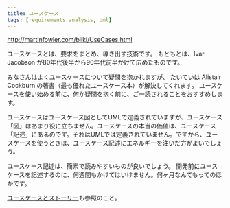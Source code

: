 ```yaml
---
title: ユースケース
tags: [requirements analysis, uml]
---
```


http://martinfowler.com/bliki/UseCases.html

ユースケースとは、要求をまとめ、導き出す技術です。
もともとは、Ivar Jacobson が80年代後半から90年代前半かけて広めたものです。

みなさんはよくユースケースについて疑問を抱かれますが、
たいていは Alistair Cockburn の著書（最も優れたユースケース本）が解決してくれます。
ユースケースを使い始める前に、何か疑問を抱く前に、ご一読されることをおすすめします。

ユースケースはユースケース図としてUMLで定義されていますが、ユースケース「図」はあまり役に立ちません。ユースケースの本当の価値は、ユースケース「記述」にあるのです。それはUMLでは定義されていません。ですから、ユースケースを使うときは、ユースケース記述にエネルギーを注いだ方がよいでしょう。

ユースケース記述は、簡素で読みやすいものが良いでしょう。
開発前にユースケースを記述するのに、何週間もかけてはいけません。何ヶ月なんてもってのほかです。

[ユースケースとストーリー](/UseCaseAndStories)も参照のこと。
